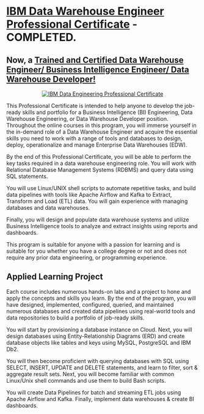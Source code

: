 # [IBM Data Warehouse Engineer Professional Certificate](https://www.coursera.org/account/accomplishments/professional-cert/G9YGE46HEWLR) - COMPLETED. 
## Now, a [Trained and Certified Data Warehouse Engineer/ Business Intelligence Engineer/ Data Warehouse Developer!](https://www.coursera.org/account/accomplishments/professional-cert/G9YGE46HEWLR)

<p style="text-align:center">
    <a href="https://www.coursera.org/account/accomplishments/professional-cert/G9YGE46HEWLR" target="_blank">
    <img src="https://github.com/erwinpasia/IBM-Data-Warehouse-Engineer-Professional-Certificate/blob/main/images/IDWE_PC.png" alt="IBM Data Engineering Professional Certificate"  />
    </a>
</p>

This Professional Certificate is intended to help anyone to develop the job-ready skills and portfolio for a Business Intelligence (BI) Engineering, Data Warehouse Engineering, or Data Warehouse Developer position. Throughout the online courses in this program, you will immerse yourself in the in-demand role of a Data Warehouse Engineer and acquire the essential skills you need to work with a range of tools and databases to design, deploy, operationalize and manage Enterprise Data Warehouses (EDW). 

By the end of this Professional Certificate, you will be able to perform the key tasks required in a data warehouse engineering role. You will work with Relational Database Management Systems (RDBMS) and query data using SQL statements. 

You will use Linux/UNIX shell scripts to automate repetitive tasks, and build data pipelines with tools like Apache Airflow and Kafka to Extract, Transform and Load (ETL) data. You will gain experience with managing databases and data warehouses. 

Finally, you will design and populate data warehouse systems and utilize Business Intelligence tools to analyze and extract insights using reports and dashboards.

This program is suitable for anyone with a passion for learning and is suitable for you whether you have a college degree or not and does not require any prior data engineering, or programming experience.

## Applied Learning Project

Each course includes numerous hands-on labs and a project to hone and apply the concepts and skills you learn. By the end of the program, you will have designed, implemented, configured, queried, and maintained numerous databases and created data pipelines using real-world tools and data repositories to build a portfolio of job-ready skills.

You will start by provisioning a database instance on Cloud. Next, you will design databases using Entity-Relationship Diagrams (ERD) and create database objects like tables and keys using MySQL, PostgreSQL and IBM Db2. 

You will then become proficient with querying databases with SQL using SELECT, INSERT, UPDATE and DELETE statements, and learn to filter, sort & aggregate result sets. Next, you will become familiar with common Linux/Unix shell commands and use them to build Bash scripts.

You will create Data Pipelines for batch and streaming ETL jobs using Apache Airflow and Kafka. Finally, implement data warehouses & create BI dashboards.
